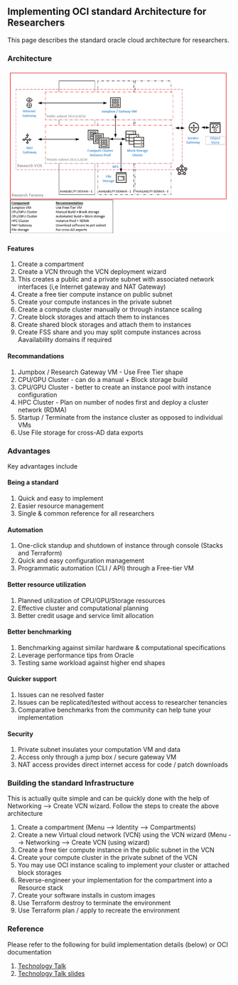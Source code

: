 ## Implementing OCI standard Architecture for Researchers

This page describes the standard oracle cloud architecture for researchers. 

### Architecture 
![](images/ArchStd.png)

#### Features 
1. Create a compartment
2. Create a VCN through the VCN deployment wizard
3. This creates a public and a private subnet with associated network interfaces (i,e Internet gateway and NAT Gateway)
4. Create a free tier compute instance on public subnet
5. Create your compute instances in the private subnet
6. Create a compute cluster manually or through instance scaling
7. Create block storages and attach them to instances
8. Create shared block storages and attach them to instances
9. Create FSS share and you may split compute instances across Aavailability domains if required

#### Recommandations
1. Jumpbox / Research Gateway VM - Use Free Tier shape
2. CPU/GPU Cluster - can do a manual + Block storage build
3. CPU/GPU Cluster - better to create an instance pool with instance configuration
4. HPC Cluster - Plan on number of nodes first and deploy a cluster network (RDMA)
5. Startup / Terminate from the instance cluster as opposed to individual VMs
6. Use File storage for cross-AD data exports

### Advantages
Key advantages include

#### Being a standard
1. Quick and easy to implement 
2. Easier resource management
3. Single & common reference for all researchers
#### Automation
1. One-click standup and shutdown of instance through console (Stacks and Terraform) 
2. Quick and easy configuration management
3. Programmatic automation (CLI / API) through a Free-tier VM
#### Better resource utilization
1. Planned utilization of CPU/GPU/Storage resources
2. Effective cluster and computational planning
3. Better credit usage and service limit allocation
#### Better benchmarking
1. Benchmarking against similar hardware & computational specifications
2. Leverage performance tips from Oracle
3. Testing same workload against higher end shapes
#### Quicker support 
1.  Issues can ne resolved faster
2. Issues can be replicated/tested without access to researcher tenancies
3. Comparative benchmarks from the community can help tune your implementation 
#### Security
1. Private subnet insulates your computation VM and data
2. Access only through a jump box / secure gateway VM
3. NAT access provides direct internet access for code / patch downloads

### Building the standard Infrastructure
This is actually quite simple and can be quickly done with the help of Networking --> Create VCN wizard. Follow the steps to create the above architecture
1. Create a compartment (Menu --> Identity --> Compartments)
2. Create a new Virtual cloud network (VCN) using the VCN wizard (Menu --> Networking --> Create VCN (using wizard)
3. Create a free tier compute instance in the public subnet in the VCN
4. Create your compute cluster in the private subnet of the VCN
5. You may use OCI instance scaling to implement your cluster or attached block storages
6. Reverse-engineer your implementation for the compartment into a Resource stack 
7. Create your software installs in custom images
8. Use Terraform destroy to terminate the environment
9. Use Terraform plan / apply to recreate the environment

### Reference 
Please refer to the following for build implementation details (below) or OCI documentation
1. [Technology Talk](https://www.youtube.com/watch?v=kjy2XtAjJ-E&feature=youtu.be)
2. [Technology Talk slides](https://github.com/OracleForResearch/Technology-Talk/blob/main/OFRTechnologyTalk-10232020.pptx)
